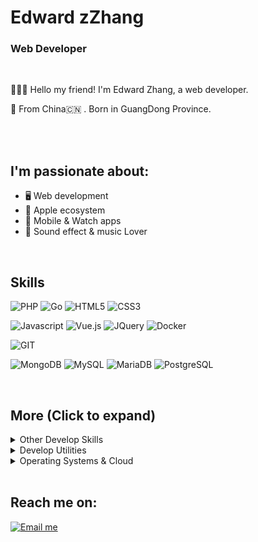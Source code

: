 
# Edward zZhang

### Web Developer

</br>

👨🏻‍💻 Hello my friend! I'm Edward Zhang, a web developer.

📍 From China🇨🇳 . Born in GuangDong Province.

</br>


</br>

## I'm passionate about:

- 🖥 Web development
-  Apple ecosystem
- 📱 Mobile & Watch apps 
- 🎵 Sound effect & music Lover

</br>

## Skills

![PHP](https://img.shields.io/badge/-PHP-%237277ae?style=flat-square&logo=PHP&logoColor=ffffff)
![Go](https://img.shields.io/badge/-Go-%2300ADD8?style=flat-square&logo=GO&logoColor=ffffff)
![HTML5](https://img.shields.io/badge/-HTML5-%23E44D27?style=flat-square&logo=html5&logoColor=ffffff)
![CSS3](https://img.shields.io/badge/-CSS3-%230391cb?style=flat-square&logo=css3&logoColor=ffffff)


![Javascript](https://img.shields.io/badge/-JavaScript-%23efd81e?style=flat-square&logo=JavaScript&logoColor=ffffff)
![Vue.js](https://img.shields.io/badge/-Vue-%234FC08D?style=flat-square&logo=Vue.js&logoColor=ffffff)
![JQuery](https://img.shields.io/badge/-JQuery-%230865a8?style=flat-square&logo=JQuery&logoColor=ffffff)
![Docker](https://img.shields.io/badge/-Docker-%230d97e4?style=flat-square&logo=Docker&logoColor=ffffff)


![GIT](https://img.shields.io/badge/-Git-%23e84e32?style=flat-square&logo=GIT&logoColor=ffffff)


![MongoDB](https://img.shields.io/badge/-MongoDB-%233f2e1e?style=flat-square&logo=mongodb&logoColor=ffffff)
![MySQL](https://img.shields.io/badge/-MySQL-%23015e85?style=flat-square&logo=mysql&logoColor=ffffff)
![MariaDB](https://img.shields.io/badge/-MariaDB-%23ba7257?style=flat-square&logo=mariadb&logoColor=ffffff)
![PostgreSQL](https://img.shields.io/badge/-PostgreSQL-%232f5e8e?style=flat-square&logo=postgresql&logoColor=ffffff)



</br>

## More (Click to expand)


<details>
	<summary>Other Develop Skills</summary>
	<ul>
    <li><b>Go</b>: Gin, BeeGo. </li>
		<li><b>PHP</b>: ThinkPHP. </li>
		<li><b>DB</b>: MySQL, PostgreSQL, MariaDB, MongoDB, SQL Server. </li>
		<li><b>Javascript</b>: Vue. </li>
  </ul>
</details>

<details>
	<summary>Develop Utilities</summary>
	<ul>
	       <li>IntelliJ IDEA.</li>
	       <li>Visual Studio Code.</li>
	       <li>Postman.</li>
	       <li>Git.</li>
	</ul>
</details>

<details>
	<summary>Operating Systems & Cloud</summary>
	<ul>
		<li><b>Systems</b>: Windows, MacOS, Linux.</li>
		<li><b>VM</b>: Docker, VMWare, VirtualBox,Parallels Desktop.</li>
		<li><b>Web Servers</b>: Apache, Nginx.</li>
	</ul>
</details>



</br>


## Reach me on:

<a  target="_blank" href="mailto:a385301575@gmail.com;">
  <img src="https://img.shields.io/badge/Email me-%23EC5664.svg?&style=for-the-badge&logo=gmail&logoColor=white" alt="Email me">
</a>



